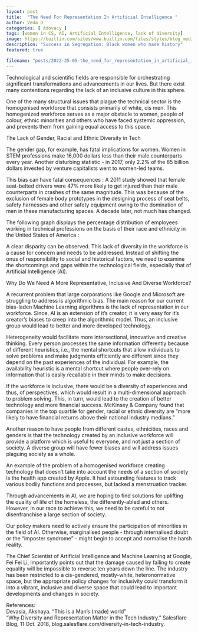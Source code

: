 ```yaml
---
layout: post
title:  "The Need For Representation In Artificial Intelligence "
author: Veda D
categories: [ Adovacy ]
tags: [women in CS, AI, Artificial Intelligence, lack of diversity]
image: https://builtin.com/sites/www.builtin.com/files/styles/blog_medium/public/artificial-intelligence-companies.jpg
description: "Success in Segregation: Black women who made history"
featured: true

filename: "posts/2022-25-05-the_need_for_representation_in_artificial_intelligence .md"
---
```

Technological and scientific fields are responsible for orchestrating significant transformations and advancements in our lives. But there exist many contentions regarding the lack of an inclusive culture in this sphere. 

One of the many structural issues that plague the technical sector is the homogenised workforce that consists primarily of white, cis men. This homogenized workforce serves as a major obstacle to women, people of colour, ethnic minorities and others who have faced systemic oppression, and prevents them from gaining equal access to this space. 



The Lack of Gender, Racial and Ethnic Diversity in Tech



The gender gap, for example, has fatal implications for women. Women in STEM professions make 16,000 dollars less than their male counterparts every year. Another disturbing statistic - in 2017, only 2.2% of the 85 billion dollars invested by venture capitalists went to women-led teams. 

This bias can have fatal consequences : A 2011 study showed that female seat-belted drivers were 47% more likely to get injured than their male counterparts in crashes of the same magnitude. This was because of the exclusion of female body prototypes in the designing process of seat belts, safety harnesses and other safety equipment owing to the domination of men in these manufacturing spaces. A decade later, not much has changed. 

The following graph displays the percentage distribution of employees working in technical professions on the basis of their race and ethnicity in the United States of America : 


A clear disparity can be observed. This lack of diversity in the workforce is a cause for concern and needs to be addressed. Instead of shifting the onus of responsibility to social and historical factors, we need to examine the shortcomings and gaps within the technological fields, especially that of Artificial Intelligence (AI). 

Why Do We Need A More Representative, Inclusive And Diverse Workforce?



A recurrent problem that large corporations like Google and Microsoft are struggling to address is algorithmic bias. The main reason for our current bias-laden Machine Learning algorithms is the lack of representation in our workforce. Since, AI is an extension of it’s creator, it is very easy for it’s creator’s biases to creep into the algorithmic model. Thus, an inclusive group would lead to better and more developed technology.

Heterogeneity would facilitate more intersectional, innovative and creative thinking. Every person processes the same information differently because of different heuristics, i.e., the mental shortcuts that allow individuals to solve problems and make judgments efficiently are different since they depend on the past experiences of the individual. For example, the availability heuristic is a mental shortcut where people over-rely on information that is easily recallable in their minds to make decisions. 

If the workforce is inclusive, there would be a diversity of experiences and thus, of perspectives, which would result in a multi-dimensional approach to problem solving. This, in turn, would lead to the creation of better technology and more financial success. McKinsey & Company found that companies in the top quartile for gender, racial or ethnic diversity are “more likely to have financial returns above their national industry medians.” 

Another reason to have people from different castes, ethnicities, races and genders is that the technology created by an inclusive workforce will provide a platform which is useful to everyone, and not just a section of society. A diverse group will have fewer biases and will address issues plaguing society as a whole. 

An example of the problem of a homogenised workforce creating technology that doesn’t take into account the needs of a section of society is the health app created by Apple. It had astounding features to track various bodily functions and processes, but lacked a menstruation tracker. 

Through advancements in AI, we are hoping to find solutions for uplifting the quality of life of the homeless, the differently-abled and others. However, in our race to achieve this, we need to be careful to not disenfranchise a large section of society.  

Our policy makers need to actively ensure the participation of minorities in the field of AI. Otherwise, marginalised people - through internalised doubt or the “imposter syndrome” - might begin to accept and normalise the harsh reality. 

The Chief Scientist of Artificial Intelligence and Machine Learning at Google, Fei Fei Li, importantly points out that the damage caused by failing to create equality will be impossible to reverse ten years down the line. The industry has been restricted to a cis-gendered, mostly-white, heteronormative space, but the appropriate policy changes for inclusivity could transform it into a vibrant, inclusive and diverse space that could lead to important developments and changes in society. 

References:  
Devasia, Akshaya. “This is a Man’s (made) world”  
“Why Diversity and Representation Matter in the Tech Industry.” Salesflare  Blog, 11 Oct. 2018, blog.salesflare.com/diversity-in-tech-industry.
